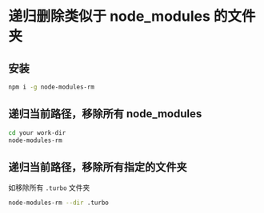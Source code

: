 # 递归删除类似于 node_modules 的文件夹

## 安装

```sh
npm i -g node-modules-rm
```

## 递归当前路径，移除所有 node_modules


```sh
cd your work-dir
node-modules-rm
```


## 递归当前路径，移除所有指定的文件夹

如移除所有 `.turbo` 文件夹

```sh
node-modules-rm --dir .turbo
```
